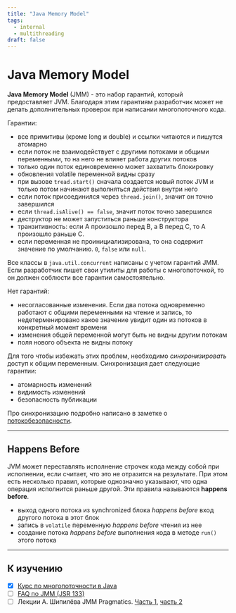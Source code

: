 ```yaml
---
title: "Java Memory Model"
tags:
  - internal
  - multithreading
draft: false
---
```


# Java Memory Model

__Java Memory Model__ (JMM) - это набор гарантий, который предоставляет JVM.
Благодаря этим гарантиям разработчик может не делать дополнительных проверок при написании многопоточного кода.

Гарантии:
- все примитивы (кроме long и double) и ссылки читаются и пишутся атомарно
- если поток не взаимодействует с другими потоками и общими переменными, то на него не влияет работа других потоков
- только один поток единовременно может захватить блокировку
- обновления volatile переменной видны сразу
- при вызове `tread.start()` сначала создается новый поток JVM и только потом начинают выполняться действия внутри него
- если поток присоединился через `thread.join()`, значит он точно завершился
- если `thread.isAlive() == false`, значит поток точно завершился
- деструктор не может запуститься раньше конструктора
- транзитивность: если A произошло перед B, а B перед C, то A произошло раньше C.
- если переменная не проинициализирована, то она содержит значение по умолчанию. `0`, `false` или `null`.

Все классы в `java.util.concurrent` написаны с учетом гарантий JMM.
Если разработчик пишет свои утилиты для работы с многопоточкой, то он должен соблюсти все гарантии самостоятельно.


Нет гарантий:
- несогласованные изменения. Если два потока одновременно работают с общими переменными на чтение и запись, то недетерменировано какое значение увидит один из потоков в конкретный момент времени
- изменения общей переменной могут быть не видны другим потокам
- поля нового объекта не видны потоку

Для того чтобы избежать этих проблем, необходимо _синхронизировать_ доступ к общим переменным.
Синхронизация дает следующие гарантии:
- атомарность изменений
- видимость изменений
- безопасность публикации

Про синхронизацию подробно написано в заметке о [потокобезопасности](./threadsafe.md).


---
## Happens Before
JVM может переставлять исполнение строчек кода между собой при исполнении, если считает, что это не отразится на результате.
При этом есть несколько правил, которые однозначно указывают, что одна операция исполнится раньше другой.
Эти правила называются __happens before__.

- выход одного потока из synchronized блока _happens before_ вход другого потока в этот блок
- запись в `volatile` переменную _happens before_ чтения из нее
- создание потока _happens before_ выполнения кода в методе `run()` этого потока



---
## К изучению
- [X] [Курс по многопоточности в Java](https://fillthegaps.getcourse.ru/mt7)
- [ ] [FAQ по JMM (JSR 133)](http://www.cs.umd.edu/~pugh/java/memoryModel/jsr-133-faq.html)
- [ ] Лекции А. Шипилёва JMM Pragmatics. [Часть 1](https://www.youtube.com/watch?v=noDnSV7NCtw&ab_channel=jeeconf), [часть 2](https://www.youtube.com/watch?v=Ky1_5mabd18&ab_channel=jeeconf)
